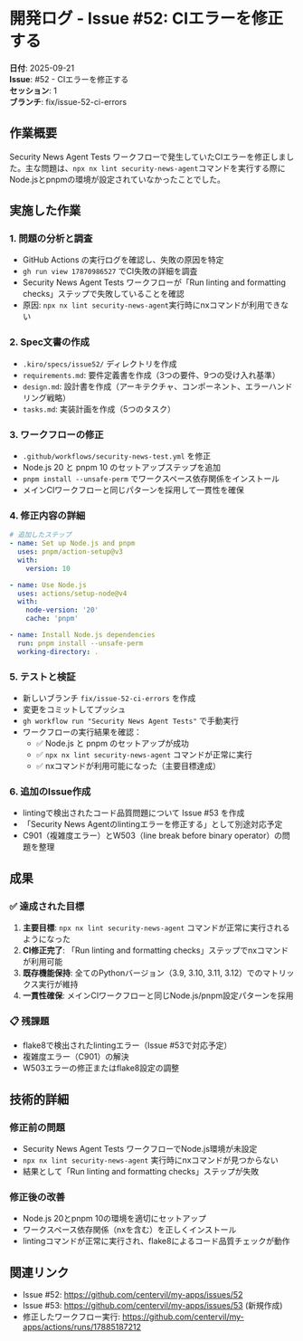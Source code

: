 # 開発ログ - Issue #52: CIエラーを修正する

**日付**: 2025-09-21  
**Issue**: #52 - CIエラーを修正する  
**セッション**: 1  
**ブランチ**: fix/issue-52-ci-errors

## 作業概要

Security News Agent Tests ワークフローで発生していたCIエラーを修正しました。主な問題は、`npx nx lint security-news-agent`コマンドを実行する際にNode.jsとpnpmの環境が設定されていなかったことでした。

## 実施した作業

### 1. 問題の分析と調査

- GitHub Actions の実行ログを確認し、失敗の原因を特定
- `gh run view 17870986527` でCI失敗の詳細を調査
- Security News Agent Tests ワークフローが「Run linting and formatting checks」ステップで失敗していることを確認
- 原因: `npx nx lint security-news-agent`実行時にnxコマンドが利用できない

### 2. Spec文書の作成

- `.kiro/specs/issue52/` ディレクトリを作成
- `requirements.md`: 要件定義書を作成（3つの要件、9つの受け入れ基準）
- `design.md`: 設計書を作成（アーキテクチャ、コンポーネント、エラーハンドリング戦略）
- `tasks.md`: 実装計画を作成（5つのタスク）

### 3. ワークフローの修正

- `.github/workflows/security-news-test.yml` を修正
- Node.js 20 と pnpm 10 のセットアップステップを追加
- `pnpm install --unsafe-perm` でワークスペース依存関係をインストール
- メインCIワークフローと同じパターンを採用して一貫性を確保

### 4. 修正内容の詳細

```yaml
# 追加したステップ
- name: Set up Node.js and pnpm
  uses: pnpm/action-setup@v3
  with:
    version: 10

- name: Use Node.js
  uses: actions/setup-node@v4
  with:
    node-version: '20'
    cache: 'pnpm'

- name: Install Node.js dependencies
  run: pnpm install --unsafe-perm
  working-directory: .
```

### 5. テストと検証

- 新しいブランチ `fix/issue-52-ci-errors` を作成
- 変更をコミットしてプッシュ
- `gh workflow run "Security News Agent Tests"` で手動実行
- ワークフローの実行結果を確認：
  - ✅ Node.js と pnpm のセットアップが成功
  - ✅ `npx nx lint security-news-agent` コマンドが正常に実行
  - ✅ nxコマンドが利用可能になった（主要目標達成）

### 6. 追加のIssue作成

- lintingで検出されたコード品質問題について Issue #53 を作成
- 「Security News Agentのlintingエラーを修正する」として別途対応予定
- C901（複雑度エラー）とW503（line break before binary operator）の問題を整理

## 成果

### ✅ 達成された目標

1. **主要目標**: `npx nx lint security-news-agent` コマンドが正常に実行されるようになった
2. **CI修正完了**: 「Run linting and formatting checks」ステップでnxコマンドが利用可能
3. **既存機能保持**: 全てのPythonバージョン（3.9, 3.10, 3.11, 3.12）でのマトリックス実行が維持
4. **一貫性確保**: メインCIワークフローと同じNode.js/pnpm設定パターンを採用

### 📋 残課題

- flake8で検出されたlintingエラー（Issue #53で対応予定）
- 複雑度エラー（C901）の解決
- W503エラーの修正またはflake8設定の調整

## 技術的詳細

### 修正前の問題

- Security News Agent Tests ワークフローでNode.js環境が未設定
- `npx nx lint security-news-agent` 実行時にnxコマンドが見つからない
- 結果として「Run linting and formatting checks」ステップが失敗

### 修正後の改善

- Node.js 20とpnpm 10の環境を適切にセットアップ
- ワークスペース依存関係（nxを含む）を正しくインストール
- lintingコマンドが正常に実行され、flake8によるコード品質チェックが動作

## 関連リンク

- Issue #52: https://github.com/centervil/my-apps/issues/52
- Issue #53: https://github.com/centervil/my-apps/issues/53 (新規作成)
- 修正したワークフロー実行: https://github.com/centervil/my-apps/actions/runs/17885187212
